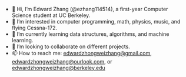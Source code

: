- 👋 Hi, I’m Edward Zhang (@ezhang114514), a first-year Computer Science student at UC Berkeley. 
- 👀 I’m interested in computer programming, math, physics, music, and flying Cessna-172.
- 🌱 I’m currently learning data structures, algorithms, and machine learning. 
- 💞️ I’m looking to collaborate on different projects. 
- 📫 How to reach me: edwardzhongweizhang@gmail.com, edwardzhongweizhang@ourlook.com, or edwardzhongweizhang@berkeley.edu

<!---
ezhang114514/ezhang114514 is a ✨ special ✨ repository because its `README.md` (this file) appears on your GitHub profile.
You can click the Preview link to take a look at your changes.
--->
